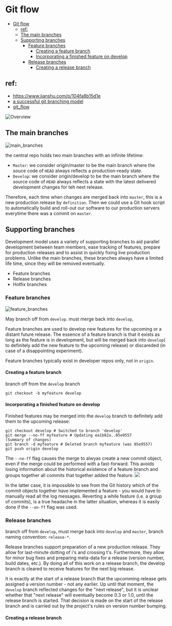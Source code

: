 # Git flow
- [Git flow](#git-flow)
  - [ref:](#ref)
  - [The main branches](#the-main-branches)
  - [Supporting branches](#supporting-branches)
    - [Feature branches](#feature-branches)
      - [Creating a feature branch](#creating-a-feature-branch)
      - [Incorporating a finished feature on develop](#incorporating-a-finished-feature-on-develop)
    - [Release branches](#release-branches)
      - [Creating a release branch](#creating-a-release-branch)

## ref: 
- https://www.jianshu.com/p/104fa8b15d1e
- [a successful git branching model](https://nvie.com/posts/a-successful-git-branching-model/)
- [git_flow](https://github.com/nvie/gitflow)

![Overview](../Pic/git/Overview.png)
## The main branches
![main_branches](../Pic/git/main-branches.png)


the central repo holds two main branches with an infinite lifetime:
- `Master`: we consider origin/master to be the main branch where the souce code of `HEAD` always reflects a production-ready state.
- `Develop`: we consider origin/develop to be the main branch where the source code of `HEAD` always reflects a state with the latest delivered development changes for teh next release.

Therefore, each time when changes are merged back into `master`, this is a new production release by `definition`. 
Then we could use a Git hook script to automatically build and roll-out our software to our production servers everytime there was a commit on `master`.

## Supporting branches
Development model uses a variety of supporting branches to aid parallel development between team members, ease tracking of features, prepare for production releases and to assist in quickly fixing live production problems.
Unlike the main branches, these branches always have a limited life time, since they will be removed eventually.
- Feature branches
- Release branches
- Hotfix branches

### Feature branches
![feature_branches](../Pic/git/feature_branches.png)

May branch off from `develop`.
must merge back into `develop`,

Feature branches are used to develop new features for the upcoming or a distant future release.
The essence of a feature branch is that it exists as long as the feature is in development,
but will be merged back into `develop`( to definitely add the new feature to the upcoming release) or discareded (in case of a disappointing experiment).

Feature branches typically exist in developer repos only, not in `origin`.

#### Creating a feature branch
branch off from the `develop` branch
```git
git checkout -b myfeature develop
```
#### Incorporating a finished feature on develop
Finished features may be merged into the `develop` branch to definitely add them to the upcoming release:
```git
git checkout develop # Switched to branch 'develop'
git merge --no-ff myfeature # Updating ea1b82a..05e9557
(Summary of changes)
git branch -d myfeature # Deleted branch myfeature (was 05e9557)
git push origin develop
```

The `--no-ff` flag causes the merge to alwyas create a new commit object, even if the merge could be performed with a fast-forward.
This avoids losing information about the historical existence of a feature branch and groups together all commits that together added the feature.
![](../Pic/git/merge-without-ff.png)

In the latter case, it is impossible to see from the Git history which of the commit objects together have implemented a feature - you would have to manually read all the log messages.
Reverting a while feature (i.e. a group of commits), is a true headache in the latter situation,
whereas it is easily done if the `--on-ff` flag was used.

### Release branches
branch off from `develop`, must merge back into `develop` and `master`, branch naming convention: `release-*`.

Release branches support preparation of a new production release.
They allow for last-minute dotting of i's and crossing t's.
Furthermore, they allow for minor bug fixes and preparing meta-data for a release (version number, build dates, etc.).
By doing all of this work on a release branch, the develop branch is cleared to receive features for the next big release.

It is exactly  at the start of a release branch that the upcomming release gets assigned a version number - not any earlier.
Up until that moment, the `develop` branch reflected changes for the "next release",
but it is unclear whether that "next release" will eventually become 0.3 or 1.0,
until the release branch is started.
That decision is made on the start of the release branch and is carried out by the project's rules on version number bumping.

#### Creating a release branch
